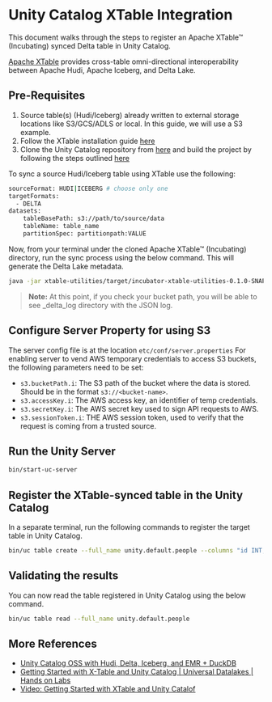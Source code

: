 # Unity Catalog XTable Integration

This document walks through the steps to register an Apache XTable™ (Incubating) synced Delta table in Unity Catalog.

[Apache XTable](https://xtable.apache.org) provides cross-table omni-directional interoperability between Apache Hudi,
Apache Iceberg, and Delta Lake.

## Pre-Requisites

1. Source table(s) (Hudi/Iceberg) already written to external storage locations like S3/GCS/ADLS or local. In this
    guide, we will use a S3 example.
1. Follow the XTable installation guide [here](https://xtable.apache.org/docs/setup)
1. Clone the Unity Catalog repository from [here](https://github.com/unitycatalog/unitycatalog) and build the project
    by following the steps outlined [here](https://github.com/unitycatalog/unitycatalog?tab=readme-ov-file#prerequisites)

To sync a source Hudi/Iceberg table using XTable use the following:

```sh
sourceFormat: HUDI|ICEBERG # choose only one
targetFormats:
  - DELTA
datasets:
    tableBasePath: s3://path/to/source/data
    tableName: table_name
    partitionSpec: partitionpath:VALUE 
```

Now, from your terminal under the cloned Apache XTable™ (Incubating) directory, run the sync process using the below
command. This will generate the Delta Lake metadata.

```sh
java -jar xtable-utilities/target/incubator-xtable-utilities-0.1.0-SNAPSHOT-bundled.jar --datasetConfig my_config.yaml
```

> **Note:** At this point, if you check your bucket path, you will be able to see _delta_log directory with the JSON log.

## Configure Server Property for using S3

The server config file is at the location `etc/conf/server.properties`
For enabling server to vend AWS temporary credentials to access S3 buckets, the following parameters need to be set:

- `s3.bucketPath.i`: The S3 path of the bucket where the data is stored. Should be in the format `s3://<bucket-name>`.
- `s3.accessKey.i`: The AWS access key, an identifier of temp credentials.
- `s3.secretKey.i`: The AWS secret key used to sign API requests to AWS.
- `s3.sessionToken.i`: THE AWS session token, used to verify that the request is coming from a trusted source.

## Run the Unity Server

```sh
bin/start-uc-server
```

## Register the XTable-synced table in the Unity Catalog

In a separate terminal, run the following commands to register the target table in Unity Catalog.

```sh
bin/uc table create --full_name unity.default.people --columns "id INT, name STRING, age INT, city STRING, create_ts STRING" --storage_location s3://path/to/source/data
```

## Validating the results

You can now read the table registered in Unity Catalog using the below command.

```sh
bin/uc table read --full_name unity.default.people
```

## More References

- [Unity Catalog OSS with Hudi, Delta, Iceberg, and EMR + DuckDB](https://medium.com/@kywe665/unity-catalog-oss-with-hudi-delta-iceberg-and-emr-duckdb-710ab8f8a7dc)
- [Getting Started with X-Table and Unity Catalog | Universal Datalakes | Hands on Labs](https://www.linkedin.com/pulse/getting-started-x-table-unity-catalog-universal-datalakes-soumil-shah-l3rpe/?trackingId=LfVbu4PjS5awh%2FRkjfeViA%3D%3D)
- [Video: Getting Started with XTable and Unity Catalof](https://www.youtube.com/watch?v=1SKQRrenBj4&t=3s)

